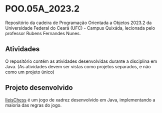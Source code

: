 # POO.05A_2023.2
Repositório da cadeira de Programação Orientada a Objetos 2023.2 da Universidade Federal do Ceará (UFC) - Campus Quixáda,  lecionada pelo professor Rubens Fernandes Nunes.

## Atividades
O repositório contém as atividades desenvolvidas durante a disciplina em Java.
(As atividades devem ser vistas como projetos separados, e não como um projeto único)

## Projeto desenvolvido
[IleisChess](https://github.com/auanK/IleisChess) é um jogo de xadrez desenvolvido em Java, implementando a maioria das regras do jogo.